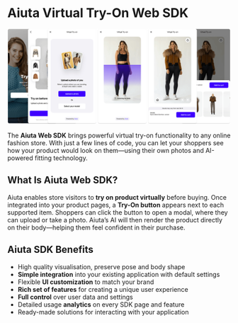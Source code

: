 # Aiuta Virtual Try-On Web SDK

![About Virtual Try-On](/media/about.png)

The **Aiuta Web SDK** brings powerful virtual try-on functionality to any online fashion store. With just a few lines of code, you can let your shoppers see how your product would look on them—using their own photos and AI-powered fitting technology.

## What Is Aiuta Web SDK?

Aiuta enables store visitors to **try on product virtually** before buying. Once integrated into your product pages, a **Try-On button** appears next to each supported item. Shoppers can click the button to open a modal, where they can upload or take a photo. Aiuta’s AI will then render the product directly on their body—helping them feel confident in their purchase.

## Aiuta SDK Benefits

- High quality visualisation, preserve pose and body shape
- **Simple integration** into your existing application with default settings
- Flexible **UI customization** to match your brand
- **Rich set of features** for creating a unique user experience
- **Full control** over user data and settings
- Detailed usage **analytics** on every SDK page and feature
- Ready-made solutions for interacting with your application
